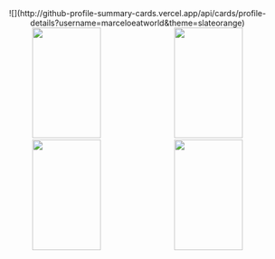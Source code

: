 <div align="center">
![](http://github-profile-summary-cards.vercel.app/api/cards/profile-details?username=marceloeatworld&theme=slateorange)
</div>

<div align="center">
  <img width="49%" height="195px" src="http://github-profile-summary-cards.vercel.app/api/cards/repos-per-language?username=marceloeatworld&theme=slateorange" />
  <img width="49%" height="195px" src="http://github-profile-summary-cards.vercel.app/api/cards/most-commit-language?username=marceloeatworld&theme=slateorange" /> 
</div>

<div align="center">
  <img width="49%" height="195px" src="http://github-profile-summary-cards.vercel.app/api/cards/stats?username=marceloeatworld&theme=slateorange" />
  <img width="49%" height="195px" src="http://github-profile-summary-cards.vercel.app/api/cards/productive-time?username=marceloeatworld&theme=slateorange&utcOffset=8" />
</div>
